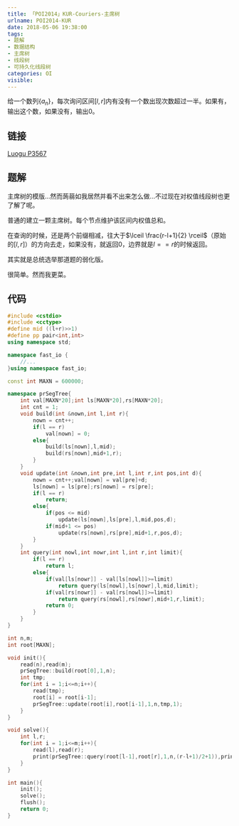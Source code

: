 ```yaml
---
title: 「POI2014」KUR-Couriers-主席树
urlname: POI2014-KUR
date: 2018-05-06 19:38:00
tags:
- 题解
- 数据结构
- 主席树
- 线段树
- 可持久化线段树
categories: OI
visible:
---
```


给一个数列$\{a_n\}$，每次询问区间$[l,r]$内有没有一个数出现次数超过一半。如果有，输出这个数，如果没有，输出$0$。

<!-- more -->

## 链接

[Luogu P3567](https://www.luogu.org/problemnew/show/P3567)

## 题解

主席树的模版...然而蒟蒻如我居然并看不出来怎么做...不过现在对权值线段树也更了解了呢。

普通的建立一颗主席树。每个节点维护该区间内权值总和。

在查询的时候，还是两个前缀相减，往大于$\lceil \frac{r-l+1}{2} \rceil$（原始的$[l,r]$）的方向去走，如果没有，就返回0，边界就是$l == r$的时候返回。

其实就是总统选举那道题的弱化版。

很简单。然而我更菜。

## 代码


```cpp
#include <cstdio>
#include <cctype>
#define mid ((l+r)>>1)
#define pp pair<int,int>
using namespace std;

namespace fast_io {
    //...
}using namespace fast_io;

const int MAXN = 600000;

namespace prSegTree{
    int val[MAXN*20];int ls[MAXN*20],rs[MAXN*20];
    int cnt = 1;
    void build(int &nown,int l,int r){
        nown = cnt++;
        if(l == r)
            val[nown] = 0;
        else{
            build(ls[nown],l,mid);
            build(rs[nown],mid+1,r);
        }
    }
    void update(int &nown,int pre,int l,int r,int pos,int d){
        nown = cnt++;val[nown] = val[pre]+d;
        ls[nown] = ls[pre];rs[nown] = rs[pre];
        if(l == r)
            return;
        else{
            if(pos <= mid)
                update(ls[nown],ls[pre],l,mid,pos,d);
            if(mid+1 <= pos)
                update(rs[nown],rs[pre],mid+1,r,pos,d);
        }
    }
    int query(int nowl,int nowr,int l,int r,int limit){
        if(l == r)
            return l;
        else{
            if(val[ls[nowr]] - val[ls[nowl]]>=limit)
                return query(ls[nowl],ls[nowr],l,mid,limit);
            if(val[rs[nowr]] - val[rs[nowl]]>=limit)
                return query(rs[nowl],rs[nowr],mid+1,r,limit);
            return 0;
        }
    }
}

int n,m;
int root[MAXN];

void init(){
    read(n),read(m);
    prSegTree::build(root[0],1,n);
    int tmp;
    for(int i = 1;i<=n;i++){
        read(tmp);
        root[i] = root[i-1];
        prSegTree::update(root[i],root[i-1],1,n,tmp,1);
    }
}

void solve(){
    int l,r;
    for(int i = 1;i<=m;i++){
        read(l),read(r);
        print(prSegTree::query(root[l-1],root[r],1,n,(r-l+1)/2+1)),print('\n');
    }
}

int main(){
    init();
    solve();
    flush();
    return 0;
}
```

